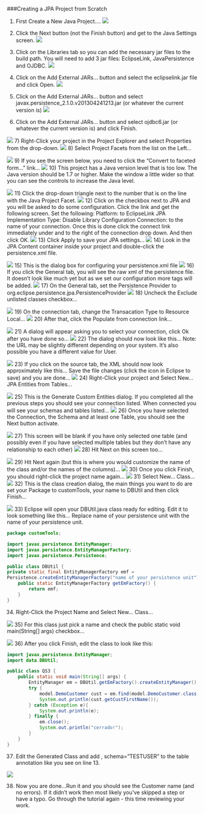 <!-- this is the tutorial slowly I turned -->
###Creating a JPA Project from Scratch

1) First Create a New Java Project….
![](images/slowlyiturned/image00.png)
2) Click the Next button (not the Finish button) and get to the Java Settings screen.
![](images/slowlyiturned/image00.png)

3) Click on the Libraries tab so you can add the necessary jar files to the build path. You will need to add 3 jar files: EclipseLink, JavaPersistence and OJDBC.
![](images/slowlyiturned/image00.png)
4) Click on the Add External JARs… button and select the eclipselink.jar file and click Open. 
![](images/slowlyiturned/image00.png)
5) Click on the Add External JARs… button and select javax.persistence_2.1.0.v201304241213.jar (or whatever the current version is)
![](images/slowlyiturned/image00.png)
6) Click on the Add External JARs… button and select ojdbc6.jar (or whatever the current version is) and click Finish.

![](images/slowlyiturned/image00.png)
7) Right-Click your project in the Project Explorer and select Properties from the drop-down.
![](images/slowlyiturned/image00.png)
8) Select Project Facets from the list on the Left…

![](images/slowlyiturned/image00.png)
9) If you see the screen below, you need to click the “Convert to faceted form…” link…
![](images/slowlyiturned/image00.png)
10) This project has a Java version level that is too low.  The Java version should be 1.7 or higher.
Make the window a little wider so that you can see the controls to increase the Java level.

![](images/slowlyiturned/image00.png)
11) Click the drop-down triangle next to the number that is on the line with the Java Project Facet.
![](images/slowlyiturned/image00.png)
12) Click on the checkbox next to JPA and you will be asked to do some configuration. Click the link and get the following screen. Set the following:
Platform: to EclipseLink
JPA Implementation Type: Disable Library Configuration
Connection: to the name of your connection. 
Once this is done click the connect link immediately under and to the right of the connection drop down. 
And then click OK.
![](images/slowlyiturned/image00.png)
13) Click Apply to save your JPA settings…
![](images/slowlyiturned/image00.png)
14) Look in the JPA Content container inside your project and double-click the persistence.xml file.

![](images/slowlyiturned/image00.png)
15) This is the dialog box for configuring your persistence.xml file
![](images/slowlyiturned/image00.png)
16) If you click the General tab, you will see the raw xml of the persistence file. It doesn’t look like much yet but as we set our configuration more tags will be added.
![](images/slowlyiturned/image00.png)
17) On the General tab, set the Persistence Provider to  org.eclipse.persistence.jpa.PersistenceProvider
![](images/slowlyiturned/image00.png)
18) Uncheck the Exclude unlisted classes checkbox…

![](images/slowlyiturned/image00.png)
19) On the connection tab, change the Transacation Type to Resource Local…
![](images/slowlyiturned/image00.png)
20) After that, click the Populate from connection link…

![](images/slowlyiturned/image00.png)
21) A dialog will appear asking you to select your connection, click Ok after you have done so…
![](images/slowlyiturned/image00.png)
22) The dialog should now look like this… Note: the URL may be slightly different depending on your system. It’s also possible you have a different value for User.

![](images/slowlyiturned/image00.png)
23) If you click on the source tab, the XML should now look approximately like this… 
Save the file changes (click the icon in Eclipse to save) and you are done…
![](images/slowlyiturned/image00.png)
24) Right-Click your project and Select New… JPA Entities from Tables…

![](images/slowlyiturned/image00.png)
25) This is the Generate Custom Entities dialog. If you completed all the previous steps you should see your connection listed. When connected you will see your schemas and tables listed…
![](images/slowlyiturned/image00.png)
26) Once you have selected the Connection, the Schema and at least one Table, you should see the Next button activate.

![](images/slowlyiturned/image00.png)
27) This screen will be blank if you have only selected one table (and possibly even if you have selected multiple tables but they don’t have any relationship to each other)
![](images/slowlyiturned/image00.png)
28) Hit Next on this screen too…

![](images/slowlyiturned/image00.png)
29) Hit Next again (but this is where you would customize the name of the class and/or the names of the columns)…
![](images/slowlyiturned/image00.png)
30) Once you click Finish, you should right-click the project name again…
![](images/slowlyiturned/image00.png)
31) Select New… Class…
![](images/slowlyiturned/image00.png)
32) This is the class creation dialog, the main things you want to do are set your Package to customTools, your name to DBUtil and then click Finish…

![](images/slowlyiturned/image00.png)
33) Eclipse will open your DBUtil.java class ready for editing. Edit it to look something like this…
Replace name of your persistence unit with the name of your persistence unit.

```java
package customTools;

import javax.persistence.EntityManager;
import javax.persistence.EntityManagerFactory;
import javax.persistence.Persistence;

public class DBUtil {
private static final EntityManagerFactory emf = 
Persistence.createEntityManagerFactory("name of your persistence unit");
	public static EntityManagerFactory getEmFactory() {
		return emf;
	}
}
```
34) Right-Click the Project Name and Select New… Class…

![](images/slowlyiturned/image00.png)
35) For this class just pick a name and check the public static void main(String[] args) checkbox…

![](images/slowlyiturned/image00.png)
36) After you click Finish, edit the class to look like this:

```java
import javax.persistence.EntityManager;
import data.DBUtil;

public class QS3 {
	public static void main(String[] args) {
		EntityManager em = DBUtil.getEmFactory().createEntityManager();
		try {
			model.DemoCustomer cust = em.find(model.DemoCustomer.class, (long)2);
			System.out.println(cust.getCustFirstName());
		} catch (Exception e){
			System.out.println(e);
		} finally {
			em.close();
			System.out.println("cerrado!");
		}
	}
}

```
37)  Edit the Generated Class and add , schema=”TESTUSER” to the table annotation like you see on line 13.

![](images/slowlyiturned/image00.png)

38) Now you are done…Run it and you should see the Customer name (and no errors).
If it didn’t work then most likely you’ve skipped a step or have a typo. Go through the tutorial again - this time reviewing your work.

